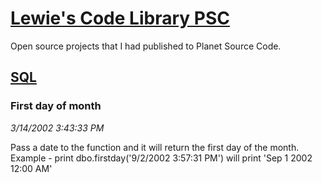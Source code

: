 # [Lewie's Code Library PSC](../../README.md)

Open source projects that I had published to Planet Source Code.

## [SQL](../README.md)

### First day of month

*3/14/2002 3:43:33 PM*

Pass a date to the function and it will return the first day of the month. Example - print dbo.firstday('9/2/2002 3:57:31 PM') will print 'Sep 1 2002 12:00 AM'


